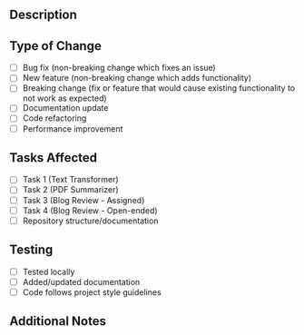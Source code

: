 ## Description
<!-- Provide a brief description of the changes in this PR -->

## Type of Change
<!-- Mark the relevant option with an 'x' -->

- [ ] Bug fix (non-breaking change which fixes an issue)
- [ ] New feature (non-breaking change which adds functionality)
- [ ] Breaking change (fix or feature that would cause existing functionality to not work as expected)
- [ ] Documentation update
- [ ] Code refactoring
- [ ] Performance improvement

## Tasks Affected
<!-- Mark the relevant task(s) -->

- [ ] Task 1 (Text Transformer)
- [ ] Task 2 (PDF Summarizer)
- [ ] Task 3 (Blog Review - Assigned)
- [ ] Task 4 (Blog Review - Open-ended)
- [ ] Repository structure/documentation

## Testing
<!-- Describe the tests you ran to verify your changes -->

- [ ] Tested locally
- [ ] Added/updated documentation
- [ ] Code follows project style guidelines

## Additional Notes
<!-- Add any additional information about the PR here -->
